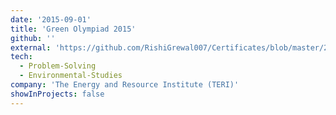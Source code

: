 ```yaml
---
date: '2015-09-01'
title: 'Green Olympiad 2015'
github: ''
external: 'https://github.com/RishiGrewal007/Certificates/blob/master/2015_09_01_Green_Olympiad.pdf'
tech:
  - Problem-Solving
  - Environmental-Studies
company: 'The Energy and Resource Institute (TERI)'
showInProjects: false
---
```



